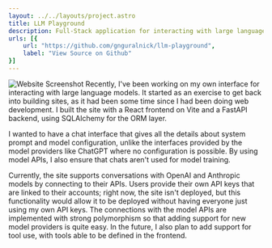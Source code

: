 ```yaml
---
layout: ../../layouts/project.astro
title: LLM Playground
description: Full-Stack application for interacting with large language models
urls: [{
    url: "https://github.com/gnguralnick/llm-playground",
    label: "View Source on Github"
}]
---
```

![Website Screenshot](/assets/images/projects/llm-playground.png)
Recently, I've been working on my own interface for interacting with large language models. It started as an exercise to get back into building sites, as it had been some time since I had been doing web development. I built the site with a React frontend on Vite and a FastAPI backend, using SQLAlchemy for the ORM layer.

I wanted to have a chat interface that gives all the details about system prompt and model configuration, unlike the interfaces provided by the model providers like ChatGPT where no configuration is possible. By using model APIs, I also ensure that chats aren't used for model training.

Currently, the site supports conversations with OpenAI and Anthropic models by connecting to their APIs. Users provide their own API keys that are linked to their accounts; right now, the site isn't deployed, but this functionality would allow it to be deployed without having everyone just using my own API keys. The connections with the model APIs are implemented with strong polymorphism so that adding support for new model providers is quite easy. In the future, I also plan to add support for tool use, with tools able to be defined in the frontend. 